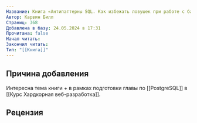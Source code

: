 ```yaml
---
Название: Книга «Антипаттерны SQL. Как избежать ловушек при работе с базами данных», Карвин Билл
Автор: Карвин Билл
Страниц: 368
Добавлена в базу: 24.05.2024 в 17:31
Прочитана: false
Начал читать: 
Закончил читать: 
Тип: "[[Книга]]"
---
```

## Причина добавления

Интересна тема книги + в рамках подготовки главы по [[PostgreSQL]] в [[Курс Хардкорная веб-разработка]].

## Рецензия
